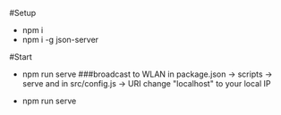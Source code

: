 #Setup
- npm i
- npm i -g json-server

#Start
- npm run serve
###broadcast to WLAN
   in package.json -> scripts -> serve
   and in src/config.js -> URI
   change "localhost" to your local IP

- npm run serve
